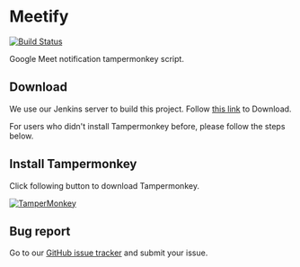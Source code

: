 # Meetify

[![Build Status](https://jenkins.webzyno.com/buildStatus/icon?job=KMU+Development+Team%2Fmeetify%2Fmaster)](https://jenkins.webzyno.com/job/KMU%20Development%20Team/job/meetify/job/master/)

Google Meet notification tampermonkey script.

## Download

We use our Jenkins server to build this project. Follow [this link](https://jenkins.webzyno.com/job/KMU%20Development%20Team/job/meetify/job/master/lastSuccessfulBuild/artifact/dist/meetify.user.js) to Download.

For users who didn't install Tampermonkey before, please follow the steps below. 

## Install Tampermonkey

Click following button to download Tampermonkey.

[![TamperMonkey](https://storage.googleapis.com/chrome-gcs-uploader.appspot.com/image/WlD8wC6g8khYWPJUsQceQkhXSlv1/mPGKYBIR2uCP0ApchDXE.png)](https://chrome.google.com/webstore/detail/tampermonkey/dhdgffkkebhmkfjojejmpbldmpobfkfo)

## Bug report

Go to our [GitHub issue tracker](https://github.com/KMU-Dev/meetify/issues) and submit your issue.
